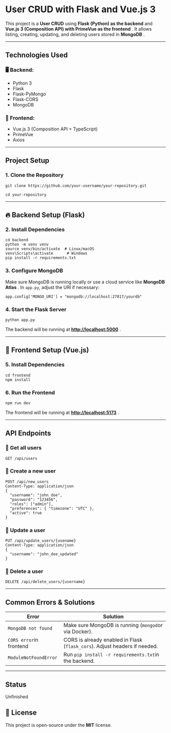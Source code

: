 # User CRUD with Flask and Vue.js 3

This project is a **User CRUD** using **Flask (Python) as the backend** and  **Vue.js 3 (Composition API) with PrimeVue as the frontend** . It allows listing, creating, updating, and deleting users stored in  **MongoDB** .

---

## Technologies Used

### 🖥️ Backend:

* Python 3
* Flask
* Flask-PyMongo
* Flask-CORS
* MongoDB

### 🎨 Frontend:

* Vue.js 3 (Composition API + TypeScript)
* PrimeVue
* Axios

---

## Project Setup

### **1. Clone the Repository**

`git clone https://github.com/your-username/your-repository.git `

`cd your-repository `

---

## 🔥 Backend Setup (Flask)

### **2. Install Dependencies**

```
cd backend
python -m venv venv
source venv/bin/activate  # Linux/macOS
venv\Scripts\activate      # Windows
pip install -r requirements.txt

```

### **3. Configure MongoDB**

Make sure MongoDB is running locally or use a cloud service like  **MongoDB Atlas** . In `app.py`, adjust the URI if necessary:

`app.config['MONGO_URI'] = "mongodb://localhost:27017/yourdb" `

### **4. Start the Flask Server**

`python app.py `

The backend will be running at  **[http://localhost:5000](http://localhost:5000)** .

---

## 🎨 Frontend Setup (Vue.js)

### **5. Install Dependencies**

```
cd frontend
npm install

```

### **6. Run the Frontend**

`npm run dev `

The frontend will be running at  **[http://localhost:5173]()** .

---

## API Endpoints

### 🔹 **Get all users**

`GET /api/users `

### 🔹 **Create a new user**

```
POST /api/new_users
Content-Type: application/json
{
  "username": "john_doe",
  "password": "123456",
  "roles": ["admin"],
  "preferences": { "timezone": "UTC" },
  "active": true
}

```

### 🔹 **Update a user**

```
PUT /api/update_users/{usename}
Content-Type: application/json
{
  "username": "john_doe_updated"
}

```

### 🔹 **Delete a user**

`DELETE /api/delete_users/{username} `

---

## Common Errors & Solutions

| Error                     | Solution                                                                     |
| ------------------------- | ---------------------------------------------------------------------------- |
| `MongoDB not found`     | Make sure MongoDB is running (`mongod`or via Docker).                      |
| `CORS error`in frontend | CORS is already enabled in Flask (`flask_cors`). Adjust headers if needed. |
| `ModuleNotFoundError`   | Run `pip install -r requirements.txt`in the backend.                       |

---

## Status
Unfinished

## 📜 License

This project is open-source under the **MIT** license.
